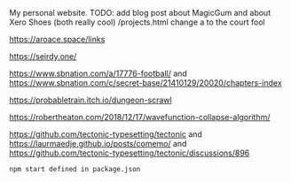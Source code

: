 My personal website.
TODO: add blog post about MagicGum and about Xero Shoes (both really cool)
/projects.html change a to the court fool

https://aroace.space/links

https://seirdy.one/

https://www.sbnation.com/a/17776-football/ and https://www.sbnation.com/c/secret-base/21410129/20020/chapters-index

https://probabletrain.itch.io/dungeon-scrawl

https://robertheaton.com/2018/12/17/wavefunction-collapse-algorithm/

https://github.com/tectonic-typesetting/tectonic and https://laurmaedje.github.io/posts/comemo/ and https://github.com/tectonic-typesetting/tectonic/discussions/896

`npm start defined in package.json`
